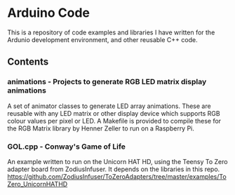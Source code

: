 # Arduino Code
This is a repository of code examples and libraries I have written for the Ardunio development environment, and other reusable C++ code.

## Contents
### animations - Projects to generate RGB LED matrix display animations
A set of animator classes to generate LED array animations. These are reusable with any LED matrix or other display device which supports RGB colour values per pixel or LED. A Makefile is provided to compile these for the RGB Matrix library by Henner Zeller to run on a Raspberry Pi.

### GOL.cpp - Conway's Game of Life
An example written to run on the Unicorn HAT HD, using the Teensy To Zero adapter board from ZodiusInfuser. It depends on the libraries in this repo. https://github.com/ZodiusInfuser/ToZeroAdapters/tree/master/examples/ToZero_UnicornHATHD
